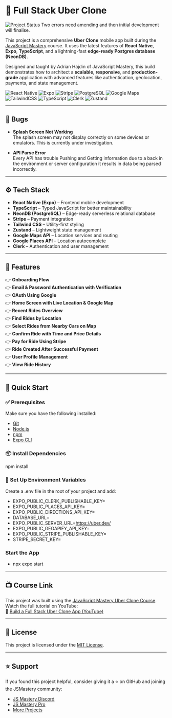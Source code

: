 # 🚕 Full Stack Uber Clone

![Project Status](https://img.shields.io/badge/status-in%20progress-yellow) Two errors need amending and then initial development will finalise. 

This project is a comprehensive **Uber Clone** mobile app built during the [JavaScript Mastery](https://jsmastery.pro/) course. It uses the latest features of **React Native**, **Expo**, **TypeScript**, and a lightning-fast **edge-ready Postgres database (NeonDB)**.

Designed and taught by Adrian Hajdin of JavaScript Mastery, this build demonstrates how to architect a **scalable**, **responsive**, and **production-grade** application with advanced features like authentication, geolocation, payments, and state management.

![React Native](https://img.shields.io/badge/-React_Native-61DAFB?style=flat-square&logo=react&logoColor=black)
![Expo](https://img.shields.io/badge/-Expo-000020?style=flat-square&logo=expo&logoColor=white)
![Stripe](https://img.shields.io/badge/-Stripe-626CD9?style=flat-square&logo=stripe&logoColor=white)
![PostgreSQL](https://img.shields.io/badge/-PostgreSQL-336791?style=flat-square&logo=postgresql&logoColor=white)
![Google Maps](https://img.shields.io/badge/-Google_Maps-4285F4?style=flat-square&logo=google-maps&logoColor=white)
![TailwindCSS](https://img.shields.io/badge/-TailwindCSS-38B2AC?style=flat-square&logo=tailwind-css&logoColor=white)
![TypeScript](https://img.shields.io/badge/-TypeScript-3178C6?style=flat-square&logo=typescript&logoColor=white)
![Clerk](https://img.shields.io/badge/-Clerk-5A67D8?style=flat-square&logo=clerk&logoColor=white)
![Zustand](https://img.shields.io/badge/-Zustand-000000?style=flat-square)

---

## 🐛 Bugs

- **Splash Screen Not Working**  
  The splash screen may not display correctly on some devices or emulators. This is currently under investigation.

- **API Parse Error**  
  Every API has trouble Pushing and Getting information due to a back in the environment or server configuration it results in data being parsed incorrectly. 

---

## ⚙️ Tech Stack

- **React Native (Expo)** – Frontend mobile development
- **TypeScript** – Typed JavaScript for better maintainability
- **NeonDB (PostgreSQL)** – Edge-ready serverless relational database
- **Stripe** – Payment integration
- **Tailwind CSS** – Utility-first styling
- **Zustand** – Lightweight state management
- **Google Maps API** – Location services and routing
- **Google Places API** – Location autocomplete
- **Clerk** – Authentication and user management

---

## 🔋 Features

👉 **Onboarding Flow**  
👉 **Email & Password Authentication with Verification**  
👉 **OAuth Using Google**   
👉 **Home Screen with Live Location & Google Map**  
👉 **Recent Rides Overview**  
👉 **Find Rides by Location**  
👉 **Select Rides from Nearby Cars on Map**  
👉 **Confirm Ride with Time and Price Details**  
👉 **Pay for Ride Using Stripe**  
👉 **Ride Created After Successful Payment**  
👉 **User Profile Management**  
👉 **View Ride History**

---

## 🤸 Quick Start

### ✅ Prerequisites

Make sure you have the following installed:

- [Git](https://git-scm.com/)
- [Node.js](https://nodejs.org/)
- [npm](https://www.npmjs.com/)
- [Expo CLI](https://docs.expo.dev/get-started/installation/)

### 📦 Install Dependencies

npm install

### 🔐 Set Up Environment Variables

Create a .env file in the root of your project and add:

- EXPO_PUBLIC_CLERK_PUBLISHABLE_KEY=
- EXPO_PUBLIC_PLACES_API_KEY=
- EXPO_PUBLIC_DIRECTIONS_API_KEY=
- DATABASE_URL=
- EXPO_PUBLIC_SERVER_URL=https://uber.dev/
- EXPO_PUBLIC_GEOAPIFY_API_KEY=
- EXPO_PUBLIC_STRIPE_PUBLISHABLE_KEY=
- STRIPE_SECRET_KEY=

### Start the App

- npx expo start

---

## 📺 Course Link

This project was built using the [JavaScript Mastery Uber Clone Course](https://jsm.dev/uber-kit).  
Watch the full tutorial on YouTube:  
🔗 [Build a Full Stack Uber Clone App (YouTube)](https://www.youtube.com/watch?v=1xHqHNX6B6I)

---

## 📄 License

This project is licensed under the [MIT License](https://opensource.org/licenses/MIT).

---

## ⭐ Support

If you found this project helpful, consider giving it a ⭐ on GitHub and joining the JSMastery community:

- [JS Mastery Discord](https://discord.gg/jsmastery)
- [JS Mastery Pro](https://jsm.dev/uber-jsmpro)
- [More Projects](https://jsm.dev/uber-kit)
